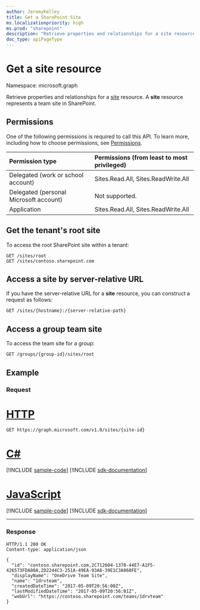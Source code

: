 ```yaml
---
author: JeremyKelley
title: Get a SharePoint Site
ms.localizationpriority: high
ms.prod: "sharepoint"
description: "Retrieve properties and relationships for a site resource."
doc_type: apiPageType
---
```

# Get a site resource

Namespace: microsoft.graph

Retrieve properties and relationships for a [site][] resource.
A **site** resource represents a team site in SharePoint.

[site]: ../resources/site.md

## Permissions

One of the following permissions is required to call this API. To learn more, including how to choose permissions, see [Permissions](/graph/permissions-reference).

|Permission type      | Permissions (from least to most privileged)              |
|:--------------------|:---------------------------------------------------------|
|Delegated (work or school account) | Sites.Read.All, Sites.ReadWrite.All    |
|Delegated (personal Microsoft account) | Not supported.    |
|Application | Sites.Read.All, Sites.ReadWrite.All |

## Get the tenant's root site

To access the root SharePoint site within a tenant:

<!-- { "blockType": "ignored" } -->

```http
GET /sites/root
GET /sites/contoso.sharepoint.com
```

## Access a site by server-relative URL

If you have the server-relative URL for a **site** resource, you can construct a request as follows:

```http
GET /sites/{hostname}:/{server-relative-path}
```

## Access a group team site

To access the team site for a group:

```http
GET /groups/{group-id}/sites/root
```

## Example

### Request


# [HTTP](#tab/http)
<!-- { "blockType": "request", "name": "get-site", "scopes": "sites.read.all" } -->

```msgraph-interactive
GET https://graph.microsoft.com/v1.0/sites/{site-id}
```

# [C#](#tab/csharp)
[!INCLUDE [sample-code](../includes/snippets/csharp/get-site-csharp-snippets.md)]
[!INCLUDE [sdk-documentation](../includes/snippets/snippets-sdk-documentation-link.md)]

# [JavaScript](#tab/javascript)
[!INCLUDE [sample-code](../includes/snippets/javascript/get-site-javascript-snippets.md)]
[!INCLUDE [sdk-documentation](../includes/snippets/snippets-sdk-documentation-link.md)]

---

### Response

<!-- { "blockType": "response", "@type": "microsoft.graph.site", "truncated": true } -->

```http
HTTP/1.1 200 OK
Content-type: application/json

{
  "id": "contoso.sharepoint.com,2C712604-1370-44E7-A1F5-426573FDA80A,2D2244C3-251A-49EA-93A8-39E1C3A060FE",
  "displayName": "OneDrive Team Site",
  "name": "1drvteam",
  "createdDateTime": "2017-05-09T20:56:00Z",
  "lastModifiedDateTime": "2017-05-09T20:56:01Z",
  "webUrl": "https://contoso.sharepoint.com/teams/1drvteam"
}
```

<!-- {
  "type": "#page.annotation",
  "description": "",
  "keywords": "",
  "section": "documentation",
  "tocPath": "Sites/Get by ID",
  "suppressions": [
  ]
} -->

